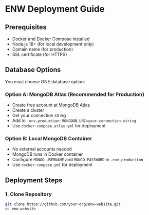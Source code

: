 # ENW Deployment Guide

## Prerequisites

- Docker and Docker Compose installed
- Node.js 18+ (for local development only)
- Domain name (for production)
- SSL certificate (for HTTPS)

## Database Options

You must choose ONE database option:

### Option A: MongoDB Atlas (Recommended for Production)

- Create free account at [MongoDB Atlas](https://www.mongodb.com/cloud/atlas)
- Create a cluster
- Get your connection string
- Add to `.env.production`: `MONGODB_URI=your-connection-string`
- Use `docker-compose.atlas.yml` for deployment

### Option B: Local MongoDB Container

- No external accounts needed
- MongoDB runs in Docker container
- Configure `MONGO_USERNAME` and `MONGO_PASSWORD` in `.env.production`
- Use `docker-compose.yml` for deployment

## Deployment Steps

### 1. Clone Repository

```bash
git clone https://github.com/your-org/enw-website.git
cd enw-website
```
